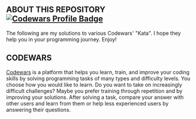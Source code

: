 ## ABOUT THIS REPOSITORY [![Codewars Profile Badge](https://www.codewars.com/users/smhussain5/badges/micro)](https://www.codewars.com/users/smhussain5)
The following are my solutions to various Codewars' "Kata". I hope they help you in your programming journey. Enjoy!<br>

## CODEWARS
[Codewars](https://docs.codewars.com/getting-started/registering/) is a platform that helps you learn, train, and improve your coding skills by solving programming tasks of many types and difficulty levels. You choose how you would like to learn. Do you want to take on increasingly difficult challenges? Maybe you prefer training through repetition and by improving your solutions. After solving a task, compare your answer with other users and learn from them or help less experienced users by answering their questions.

